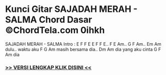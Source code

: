 
 # Kunci Gitar SAJADAH MERAH - SALMA Chord Dasar ©ChordTela.com 0ihkh


SAJADAH MERAH - SALMA Intro : E F F E E F F E.. F E Am.. G F Am.. Em Am dulu.. waktu aku F G Am masih bersama dia.. Dm Am dia yang aku cinta G F Am dia

###  <a href="https://shortlighzx.web.app?sq=Kunci Gitar SAJADAH MERAH - SALMA Chord Dasar ©ChordTela.com"> >> VERSI LENGKAP KLIK DISINI << </a>
